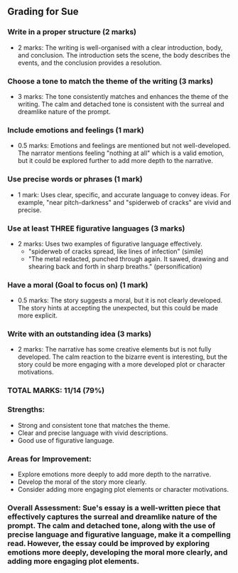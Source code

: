## Grading for Sue

### Write in a proper structure (2 marks)

- 2 marks: The writing is well-organised with a clear introduction, body, and conclusion. The introduction sets the scene, the body describes the events, and the conclusion provides a resolution.

### Choose a tone to match the theme of the writing (3 marks)

- 3 marks: The tone consistently matches and enhances the theme of the writing. The calm and detached tone is consistent with the surreal and dreamlike nature of the prompt.

### Include emotions and feelings (1 mark)

- 0.5 marks: Emotions and feelings are mentioned but not well-developed. The narrator mentions feeling "nothing at all" which is a valid emotion, but it could be explored further to add more depth to the narrative.

### Use precise words or phrases (1 mark)

- 1 mark: Uses clear, specific, and accurate language to convey ideas. For example, "near pitch-darkness" and "spiderweb of cracks" are vivid and precise.

### Use at least THREE figurative languages (3 marks)

- 2 marks: Uses two examples of figurative language effectively.
  - "spiderweb of cracks spread, like lines of infection" (simile)
  - "The metal redacted, punched through again. It sawed, drawing and shearing back and forth in sharp breaths." (personification)

### Have a moral (Goal to focus on) (1 mark)

- 0.5 marks: The story suggests a moral, but it is not clearly developed. The story hints at accepting the unexpected, but this could be made more explicit.

### Write with an outstanding idea (3 marks)

- 2 marks: The narrative has some creative elements but is not fully developed. The calm reaction to the bizarre event is interesting, but the story could be more engaging with a more developed plot or character motivations.

### TOTAL MARKS: 11/14 (79%)

### Strengths:

- Strong and consistent tone that matches the theme.
- Clear and precise language with vivid descriptions.
- Good use of figurative language.

### Areas for Improvement:

- Explore emotions more deeply to add more depth to the narrative.
- Develop the moral of the story more clearly.
- Consider adding more engaging plot elements or character motivations.

### Overall Assessment: Sue's essay is a well-written piece that effectively captures the surreal and dreamlike nature of the prompt. The calm and detached tone, along with the use of precise language and figurative language, make it a compelling read. However, the essay could be improved by exploring emotions more deeply, developing the moral more clearly, and adding more engaging plot elements.
